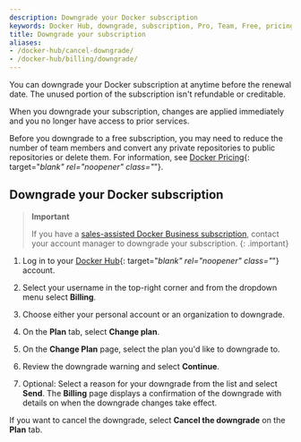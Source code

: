```yaml
---
description: Downgrade your Docker subscription
keywords: Docker Hub, downgrade, subscription, Pro, Team, Free, pricing plan,
title: Downgrade your subscription
aliases:
- /docker-hub/cancel-downgrade/
- /docker-hub/billing/downgrade/
---
```


You can downgrade your Docker subscription at anytime before the renewal date. The unused portion of the subscription isn't refundable or creditable.

When you downgrade your subscription, changes are applied immediately and you no longer have access to prior services.

Before you downgrade to a free subscription, you may need to reduce the number of team members and convert any private repositories to public repositories or delete them. For information, see [Docker Pricing](https://www.docker.com/pricing){: target="_blank" rel="noopener" class="_"}.

## Downgrade your Docker subscription

>**Important**
>
>If you have a [sales-assisted Docker Business subscription](details.md#sales-assisted), contact your account manager to downgrade your subscription. 
{: .important}

1. Log in to your [Docker Hub](https://hub.docker.com){: target="_blank" rel="noopener" class="_"} account.

2. Select your username in the top-right corner and from the dropdown menu select **Billing**.

3. Choose either your personal account or an organization to downgrade. 

4. On the **Plan** tab, select **Change plan**.

5. On the **Change Plan** page, select the plan you'd like to downgrade to. 

6. Review the downgrade warning and select **Continue**.

7. Optional: Select a reason for your downgrade from the list and select **Send**.
    The **Billing** page displays a confirmation of the downgrade with details on when the downgrade changes take effect.

If you want to cancel the downgrade, select **Cancel the downgrade** on the **Plan** tab.
